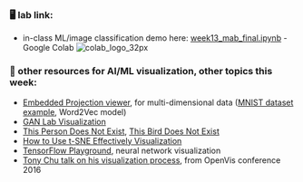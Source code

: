 ### 🖥️ lab link:
- in-class ML/image classification demo here: [week13_mab_final.ipynb](https://colab.research.google.com/github/mab253/dataviz_fall23/blob/main/week13/week13_mab_final.ipynb) -  Google Colab ![colab_logo_32px](https://github.com/mab253/dataviz_fall23/assets/17707843/9f26ae0a-cf0f-42c2-a1f5-584bb38a36c7)

### 🤖 other resources for AI/ML visualization, other topics this week:
- [Embedded Projection viewer](https://projector.tensorflow.org/), for multi-dimensional data ([MNIST dataset example](https://en.wikipedia.org/wiki/MNIST_database), Word2Vec model)
- [GAN Lab Visualization](https://poloclub.github.io/ganlab/)
- [This Person Does Not Exist](https://thispersondoesnotexist.com/), [This Bird Does Not Exist](https://twitter.com/bird_not_exist)
- [How to Use t-SNE Effectively Visualization](https://distill.pub/2016/misread-tsne/)
- [TensorFlow Playground](http://playground.tensorflow.org), neural network visualization
- [Tony Chu talk on his visualization process](https://www.youtube.com/watch?v=Z4tB6qyxHJA), from OpenVis conference 2016
  
